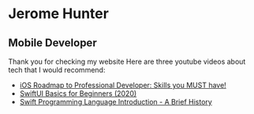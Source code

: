 # Jerome Hunter
## Mobile Developer
Thank you for checking my website
Here are three youtube videos about tech that I would recommend:

- [iOS Roadmap to Professional Developer: Skills you MUST have!](https://www.youtube.com/watch?v=7Td1RfB8nVs&ab_channel=Rebeloper-RebelDeveloper)
- [SwiftUI Basics for Beginners (2020)](https://www.youtube.com/watch?v=IIDiqgdn2yo&ab_channel=CodeWithChris)
- [Swift Programming Language Introduction - A Brief History](https://www.youtube.com/watch?v=4P_ZsOqELBo&ab_channel=SeanAllen)
